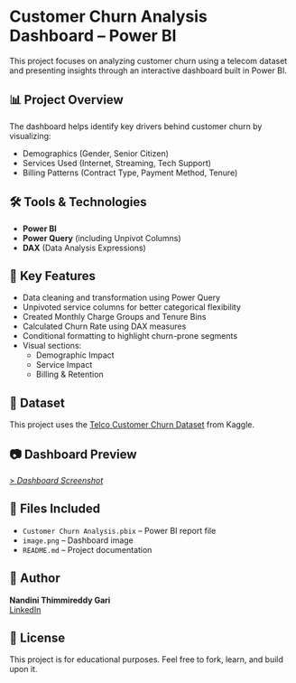 # Customer Churn Analysis Dashboard – Power BI

This project focuses on analyzing customer churn using a telecom dataset and presenting insights through an interactive dashboard built in Power BI.

## 📊 Project Overview

The dashboard helps identify key drivers behind customer churn by visualizing:
- Demographics (Gender, Senior Citizen)
- Services Used (Internet, Streaming, Tech Support)
- Billing Patterns (Contract Type, Payment Method, Tenure)

## 🛠 Tools & Technologies

- **Power BI**
- **Power Query** (including Unpivot Columns)
- **DAX** (Data Analysis Expressions)

## 🔧 Key Features

- Data cleaning and transformation using Power Query
- Unpivoted service columns for better categorical flexibility
- Created Monthly Charge Groups and Tenure Bins
- Calculated Churn Rate using DAX measures
- Conditional formatting to highlight churn-prone segments
- Visual sections: 
  - Demographic Impact
  - Service Impact
  - Billing & Retention

## 📂 Dataset

This project uses the [Telco Customer Churn Dataset](https://www.kaggle.com/datasets/blastchar/telco-customer-churn) from Kaggle.


## 📷 Dashboard Preview

[> *Dashboard Screenshot*](image.png)

## 📁 Files Included

- `Customer Churn Analysis.pbix` – Power BI report file  
- `image.png` – Dashboard image 
- `README.md` – Project documentation

## 👤 Author

**Nandini Thimmireddy Gari**  
[LinkedIn](https://www.linkedin.com/in/tgnandini/)

## 📝 License

This project is for educational purposes. Feel free to fork, learn, and build upon it.
